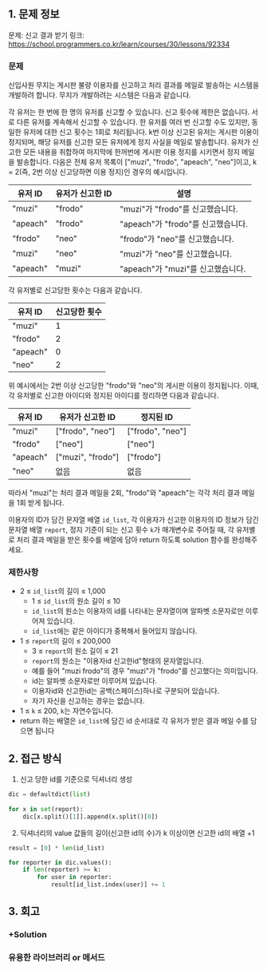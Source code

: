 ## 1. 문제 정보
문제: 신고 결과 받기
링크: https://school.programmers.co.kr/learn/courses/30/lessons/92334

### 문제
신입사원 무지는 게시판 불량 이용자를 신고하고 처리 결과를 메일로 발송하는 시스템을 개발하려 합니다. 무지가 개발하려는 시스템은 다음과 같습니다.

각 유저는 한 번에 한 명의 유저를 신고할 수 있습니다.
신고 횟수에 제한은 없습니다. 서로 다른 유저를 계속해서 신고할 수 있습니다.
한 유저를 여러 번 신고할 수도 있지만, 동일한 유저에 대한 신고 횟수는 1회로 처리됩니다.
k번 이상 신고된 유저는 게시판 이용이 정지되며, 해당 유저를 신고한 모든 유저에게 정지 사실을 메일로 발송합니다.
유저가 신고한 모든 내용을 취합하여 마지막에 한꺼번에 게시판 이용 정지를 시키면서 정지 메일을 발송합니다.
다음은 전체 유저 목록이 ["muzi", "frodo", "apeach", "neo"]이고, k = 2(즉, 2번 이상 신고당하면 이용 정지)인 경우의 예시입니다.

유저 ID|유저가 신고한 ID|설명  
|---|---|---|
"muzi"|"frodo"|"muzi"가 "frodo"를 신고했습니다.  
"apeach"|"frodo"|"apeach"가 "frodo"를 신고했습니다.  
"frodo"|"neo"|"frodo"가 "neo"를 신고했습니다.  
"muzi"|"neo"|"muzi"가 "neo"를 신고했습니다.  
"apeach"|"muzi"|"apeach"가 "muzi"를 신고했습니다.  

각 유저별로 신고당한 횟수는 다음과 같습니다.

유저 ID|신고당한 횟수  
|---|---|
"muzi"|1  
"frodo"|2  
"apeach"|0  
"neo"|2  

위 예시에서는 2번 이상 신고당한 "frodo"와 "neo"의 게시판 이용이 정지됩니다. 이때, 각 유저별로 신고한 아이디와 정지된 아이디를 정리하면 다음과 같습니다.

유저 ID|유저가 신고한 ID|정지된 ID  
|---|---|---|
"muzi"|["frodo", "neo"]|["frodo", "neo"]  
"frodo"|["neo"]|["neo"]  
"apeach"|["muzi", "frodo"]|["frodo"]  
"neo"|없음|없음  

따라서 "muzi"는 처리 결과 메일을 2회, "frodo"와 "apeach"는 각각 처리 결과 메일을 1회 받게 됩니다.

이용자의 ID가 담긴 문자열 배열 `id_list`, 각 이용자가 신고한 이용자의 ID 정보가 담긴 문자열 배열 `report`, 정지 기준이 되는 신고 횟수 `k`가 매개변수로 주어질 때, 각 유저별로 처리 결과 메일을 받은 횟수를 배열에 담아 return 하도록 solution 함수를 완성해주세요.

### 제한사항
- 2 ≤ `id_list`의 길이 ≤ 1,000
  - 1 ≤ `id_list`의 원소 길이 ≤ 10
  - `id_list`의 원소는 이용자의 id를 나타내는 문자열이며 알파벳 소문자로만 이루어져 있습니다.
  - `id_list`에는 같은 아이디가 중복해서 들어있지 않습니다.
- 1 ≤ `report`의 길이 ≤ 200,000
  - 3 ≤ `report`의 원소 길이 ≤ 21
  - `report`의 원소는 "이용자id 신고한id"형태의 문자열입니다.
  - 예를 들어 "muzi frodo"의 경우 "muzi"가 "frodo"를 신고했다는 의미입니다.
  - id는 알파벳 소문자로만 이루어져 있습니다.
  - 이용자id와 신고한id는 공백(스페이스)하나로 구분되어 있습니다.
  - 자기 자신을 신고하는 경우는 없습니다.
- 1 ≤ `k` ≤ 200, `k`는 자연수입니다.
- return 하는 배열은 `id_list`에 담긴 id 순서대로 각 유저가 받은 결과 메일 수를 담으면 됩니다

## 2. 접근 방식
1. 신고 당한 id를 기준으로 딕셔너리 생성
```python
dic = defaultdict(list)
    
for x in set(report):
    dic[x.split()[1]].append(x.split()[0])
```

2. 딕셔너리의 value 값들의 길이(신고한 id의 수)가 k 이상이면 신고한 id의 배열 +1
```python
result = [0] * len(id_list)

for reporter in dic.values():
    if len(reporter) >= k:
        for user in reporter:
            result[id_list.index(user)] += 1
```

## 3. 회고

### +Solution

### 유용한 라이브러리 or 메서드